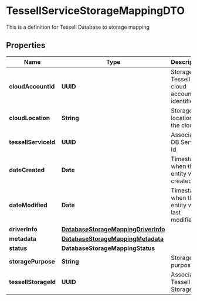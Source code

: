 

# TessellServiceStorageMappingDTO

This is a definition for Tessell Database to storage mapping

## Properties

Name | Type | Description | Notes
------------ | ------------- | ------------- | -------------
**cloudAccountId** | **UUID** | Storage&#39;s Tessell cloud account identifier |  [optional]
**cloudLocation** | **String** | Storage&#39;s location in the cloud |  [optional]
**tessellServiceId** | **UUID** | Associated DB Service Id |  [optional]
**dateCreated** | **Date** | Timestamp when the entity was created |  [optional]
**dateModified** | **Date** | Timestamp when the entity was last modified |  [optional]
**driverInfo** | [**DatabaseStorageMappingDriverInfo**](DatabaseStorageMappingDriverInfo.md) |  |  [optional]
**metadata** | [**DatabaseStorageMappingMetadata**](DatabaseStorageMappingMetadata.md) |  |  [optional]
**status** | **DatabaseStorageMappingStatus** |  |  [optional]
**storagePurpose** | **String** | Storage purpose |  [optional]
**tessellStorageId** | **UUID** | Associated Tessell Storage Id |  [optional]



